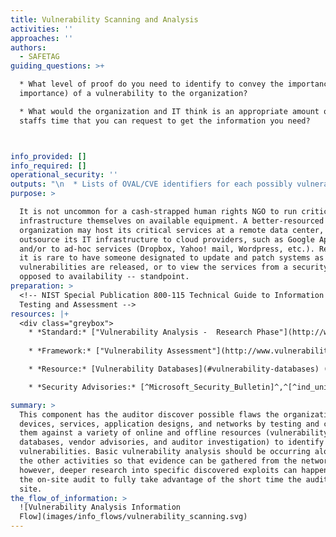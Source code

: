 ```yaml
---
title: Vulnerability Scanning and Analysis
activities: ''
approaches: ''
authors:
  - SAFETAG
guiding_questions: >+

  * What level of proof do you need to identify to convey the importance (or
  importance) of a vulnerability to the organization?

  * What would the organization and IT think is an appropriate amount of the IT
  staffs time that you can request to get the information you need?



info_provided: []
info_required: []
operational_security: ''
outputs: "\n  * Lists of OVAL/CVE identifiers for each possibly vulnerable service/system.\n  * Examples of live exploits for vulnerabilities where possible.\n  * A short write up of each vulnerability including how it was identified.\n  * The cleaned up output from any tests used to identify the vulnerability.\n\n  * Document Vulnerabilities (per vulnerability)\n    * Write Up\n      * Summary - A short (two to three sentence) basic overview of the vulnerability, including a discussion of potential impacts.\n      * Description - An in-depth (one to three paragraph) overview of the vulnerability.\n      * Approach - Step-by-step explanation of the methodology used that is tool agnostic.\n\t  * Proof - The cleaned up output from tests run to identify the vulnerability.\n"
purpose: >

  It is not uncommon for a cash-strapped human rights NGO to run critical
  infrastructure themselves on available equipment. A better-resourced
  organization may host its critical services at a remote data center, or
  outsource its IT infrastructure to cloud providers, such as Google Apps,
  and/or to ad-hoc services (Dropbox, Yahoo! mail, Wordpress, etc.). Regardless,
  it is rare to have someone designated to update and patch systems as
  vulnerabilities are released, or to view the services from a security -- as
  opposed to availability -- standpoint.
preparation: >
  <!-- NIST Special Publication 800-115 Technical Guide to Information Security
  Testing and Assessment -->
resources: |+
  <div class="greybox">
    * *Standard:* ["Vulnerability Analysis -  Research Phase"](http://www.pentest-standard.org/index.php/Vulnerability_Analysis#Research) (Penetration Testing Execution Standard)
    
    * *Framework:* ["Vulnerability Assessment"](http://www.vulnerabilityassessment.co.uk/Penetration%20Test.html#FMFreemind_Link_1513945467FM) (http://www.vulnerabilityassessment.co.uk)

    * *Resource:* [Vulnerability Databases](#vulnerability-databases) (SAFETAG)

    * *Security Advisories:* [^Microsoft_Security_Bulletin]^,^[^ind_univ_external_advisories]^,^[^OSS_Security_advisories]^,^[^CERT_CC_Advisories]^,^[^security_tracker]^,^[^mozilla_vulns]

summary: >
  This component has the auditor discover possible flaws the organization's
  devices, services, application designs, and networks by testing and comparing
  them against a variety of online and offline resources (vulnerability
  databases, vendor advisories, and auditor investigation) to identify known
  vulnerabilities. Basic vulnerability analysis should be occurring along-side
  the other activities so that evidence can be gathered from the network,
  however, deeper research into specific discovered exploits can happen after
  the on-site audit to fully take advantage of the short time the auditor has on
  site.
the_flow_of_information: >
  ![Vulnerability Analysis Information
  Flow](images/info_flows/vulnerability_scanning.svg)
---
```


